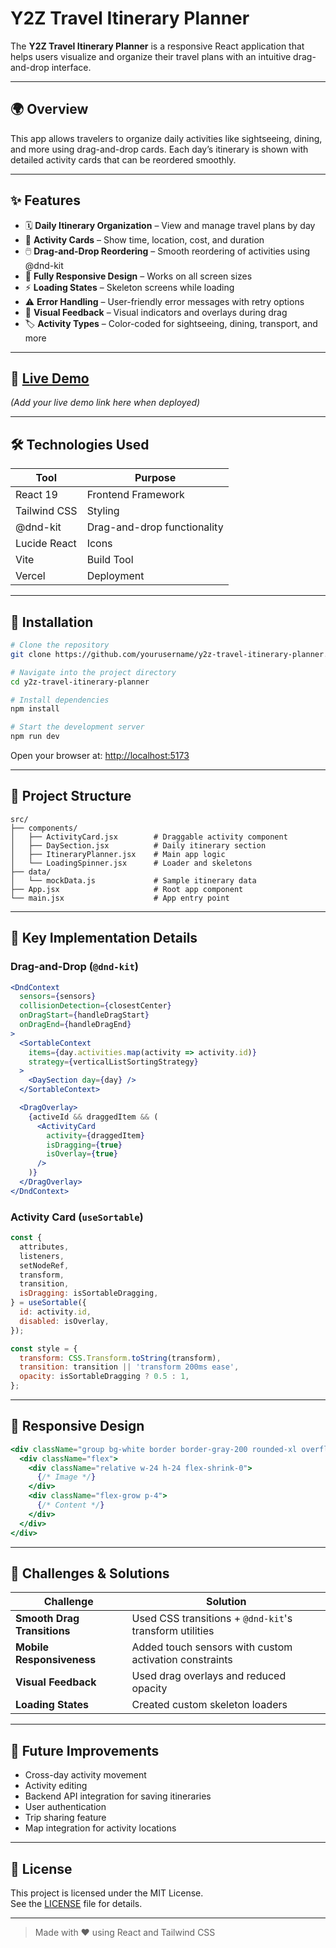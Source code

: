 # Y2Z Travel Itinerary Planner

The **Y2Z Travel Itinerary Planner** is a responsive React application that helps users visualize and organize their travel plans with an intuitive drag-and-drop interface.

---

## 🌍 Overview

This app allows travelers to organize daily activities like sightseeing, dining, and more using drag-and-drop cards. Each day’s itinerary is shown with detailed activity cards that can be reordered smoothly.

---

## ✨ Features

- 🗓️ **Daily Itinerary Organization** – View and manage travel plans by day  
- 🧭 **Activity Cards** – Show time, location, cost, and duration  
- 🖱️ **Drag-and-Drop Reordering** – Smooth reordering of activities using @dnd-kit  
- 📱 **Fully Responsive Design** – Works on all screen sizes  
- ⚡ **Loading States** – Skeleton screens while loading  
- ⚠️ **Error Handling** – User-friendly error messages with retry options  
- 🎨 **Visual Feedback** – Visual indicators and overlays during drag  
- 🏷️ **Activity Types** – Color-coded for sightseeing, dining, transport, and more  

---

## 🔗 [Live Demo](#)  
*(Add your live demo link here when deployed)*

---

## 🛠️ Technologies Used

| Tool               | Purpose                                 |
|--------------------|-----------------------------------------|
| React 19           | Frontend Framework                      |
| Tailwind CSS       | Styling                                 |
| @dnd-kit           | Drag-and-drop functionality             |
| Lucide React       | Icons                                   |
| Vite               | Build Tool                              |
| Vercel             | Deployment                              |

---

## 🚀 Installation

```bash
# Clone the repository
git clone https://github.com/yourusername/y2z-travel-itinerary-planner.git

# Navigate into the project directory
cd y2z-travel-itinerary-planner

# Install dependencies
npm install

# Start the development server
npm run dev
```

Open your browser at: [http://localhost:5173](http://localhost:5173)

---

## 📁 Project Structure

```
src/
├── components/
│   ├── ActivityCard.jsx        # Draggable activity component
│   ├── DaySection.jsx          # Daily itinerary section
│   ├── ItineraryPlanner.jsx    # Main app logic
│   └── LoadingSpinner.jsx      # Loader and skeletons
├── data/
│   └── mockData.js             # Sample itinerary data
├── App.jsx                     # Root app component
└── main.jsx                    # App entry point
```

---

## 🔄 Key Implementation Details

### Drag-and-Drop (`@dnd-kit`)

```jsx
<DndContext
  sensors={sensors}
  collisionDetection={closestCenter}
  onDragStart={handleDragStart}
  onDragEnd={handleDragEnd}
>
  <SortableContext
    items={day.activities.map(activity => activity.id)}
    strategy={verticalListSortingStrategy}
  >
    <DaySection day={day} />
  </SortableContext>

  <DragOverlay>
    {activeId && draggedItem && (
      <ActivityCard
        activity={draggedItem}
        isDragging={true}
        isOverlay={true}
      />
    )}
  </DragOverlay>
</DndContext>
```

### Activity Card (`useSortable`)

```jsx
const {
  attributes,
  listeners,
  setNodeRef,
  transform,
  transition,
  isDragging: isSortableDragging,
} = useSortable({
  id: activity.id,
  disabled: isOverlay,
});

const style = {
  transform: CSS.Transform.toString(transform),
  transition: transition || 'transform 200ms ease',
  opacity: isSortableDragging ? 0.5 : 1,
};
```

---

## 📱 Responsive Design

```jsx
<div className="group bg-white border border-gray-200 rounded-xl overflow-hidden hover:shadow-lg transition-all duration-200 cursor-grab active:cursor-grabbing">
  <div className="flex">
    <div className="relative w-24 h-24 flex-shrink-0">
      {/* Image */}
    </div>
    <div className="flex-grow p-4">
      {/* Content */}
    </div>
  </div>
</div>
```

---

## 🧩 Challenges & Solutions

| Challenge | Solution |
|----------|----------|
| **Smooth Drag Transitions** | Used CSS transitions + `@dnd-kit`'s transform utilities |
| **Mobile Responsiveness** | Added touch sensors with custom activation constraints |
| **Visual Feedback** | Used drag overlays and reduced opacity |
| **Loading States** | Created custom skeleton loaders |

---

## 🔮 Future Improvements

- Cross-day activity movement  
- Activity editing  
- Backend API integration for saving itineraries  
- User authentication  
- Trip sharing feature  
- Map integration for activity locations  

---

## 📄 License

This project is licensed under the MIT License.  
See the [LICENSE](./LICENSE) file for details.

---

> Made with ❤️ using React and Tailwind CSS